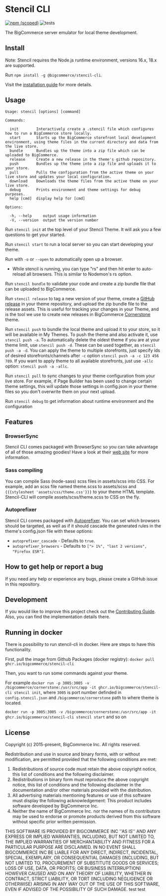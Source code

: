 # Stencil CLI

[![npm (scoped)](https://img.shields.io/npm/v/@bigcommerce/stencil-cli.svg)](https://www.npmjs.com/package/@bigcommerce/stencil-cli)
![tests](https://github.com/bigcommerce/stencil-cli/workflows/Tests/badge.svg?branch=master)

The BigCommerce server emulator for local theme development.

## Install

Note: Stencil requires the Node.js runtime environment,
versions 16.x, 18.x are supported.

Run `npm install -g @bigcommerce/stencil-cli`.

Visit the [installation guide](https://developer.bigcommerce.com/stencil-docs/getting-started/installing-stencil)
for more details.

## Usage

```text
Usage: stencil [options] [command]

Commands:

  init        Interactively create a .stencil file which configures how to run a BigCommerce store locally.
  start       Starts up the BigCommerce storefront local development environment, using theme files in the current directory and data from the live store.
  bundle      Bundles up the theme into a zip file which can be uploaded to BigCommerce.
  release     Create a new release in the theme's github repository.
  push        Bundles up the theme into a zip file and uploads it to your store.
  pull        Pulls the configuration from the active theme on your live store and updates your local configuration.
  download    Downloads the theme files from the active theme on your live store.
  debug       Prints environment and theme settings for debug purposes.
  help [cmd]  display help for [cmd]

Options:

  -h, --help     output usage information
  -V, --version  output the version number
```

Run `stencil init` at the top level of your Stencil Theme. It will ask you a few questions to get your started.

Run `stencil start` to run a local server so you can start developing your theme.

Run with `-o` or `--open` to automatically open up a browser.

-   While stencil is running, you can type "rs" and then hit enter to auto-reload all browsers. This is similar to
    Nodemon's rs option.

Run `stencil bundle` to validate your code and create a zip bundle file that can be uploaded to BigCommerce.

Run `stencil release` to tag a new version of your theme, create a [GitHub release](https://help.github.com/articles/about-releases/)
in your theme repository, and upload the zip bundle file to the release assets.
This is useful for tracking your changes in your Theme, and is the tool we use to create new releases in BigCommerce
[Cornerstone](https://github.com/bigcommerce/stencil) theme.

Run `stencil push` to bundle the local theme and upload it to your store, so it will be available in My Themes.
To push the theme and also activate it, use `stencil push -a`. To automatically delete the oldest theme if you are at
your theme limit, use `stencil push -d`. These can be used together, as `stencil push -a -d`. You can apply the theme to
multiple storefronts, just specify ids of desired storefronts/channels after `-c` option `stencil push -a -c 123 456 789`.
If you want to apply theme to all available storefronts, just use `-allc` option: `stencil push -a -allc`.

Run `stencil pull` to sync changes to your theme configuration from your live store. For example, if Page Builder has
been used to change certain theme settings, this will update those settings in config.json in your theme files so you
don't overwrite them on your next upload.

Run `stencil debug` to get information about runtime environment and the configuration

## Features

### BrowserSync

Stencil CLI comes packaged with BrowserSync so you can take advantage of all of those amazing goodies!
Have a look at their [web site](http://www.browsersync.io/) for more information.

### Sass compiling

You can compile Sass (node-sass) scss files in assets/scss into CSS. For example, add an scss file named theme.scss
to assets/scss and `{{{stylesheet 'assets/css/theme.css'}}}` to your theme HTML template. Stencil-CLI will compile
assets/scss/theme.scss to CSS on the fly.

### Autoprefixer

Stencil CLI comes packaged with [Autoprefixer](https://github.com/postcss/autoprefixer). You can set which browsers
should be targeted, as well as if it should cascade the generated rules in the theme's config.json file with these
options:

-   `autoprefixer_cascade` - Defaults to `true`.
-   `autoprefixer_browsers` - Defaults to `["> 1%", "last 2 versions", "Firefox ESR"]`.

## How to get help or report a bug

If you need any help or experience any bugs, please create a GitHub issue in this repository.

## Development

If you would like to improve this project check out the [Contributing Guide](./CONTRIBUTING.md). Also, you can find
the implementation details there.

## Running in docker

There is possibility to run stencil-cli in docker.
Here are steps to have this functionality.

First, pull the image from Github Packages (docker registry):
`docker pull ghcr.io/bigcommerce/stencil-cli`

Then, you want to run some commands against your theme.

For example
`docker run -p 3005:3005 -v /bigcommerce/cornerstone:/usr/src/app -it ghcr.io/bigcommerce/stencil-cli stencil init`, where `3005` is port number definded in `config.stencil.json` and `/bigcommerce/cornerstone` path to where theme is located.

`docker run -p 3005:3005 -v /bigcommerce/cornerstone:/usr/src/app -it ghcr.io/bigcommerce/stencil-cli stencil start` and so on

## License

Copyright (c) 2015-present, BigCommerce Inc.
All rights reserved.

Redistribution and use in source and binary forms, with or without
modification, are permitted provided that the following conditions are met:

1. Redistributions of source code must retain the above copyright
   notice, this list of conditions and the following disclaimer.
2. Redistributions in binary form must reproduce the above copyright
   notice, this list of conditions and the following disclaimer in the
   documentation and/or other materials provided with the distribution.
3. All advertising materials mentioning features or use of this software
   must display the following acknowledgement:
   This product includes software developed by BigCommerce Inc.
4. Neither the name of BigCommerce Inc. nor the
   names of its contributors may be used to endorse or promote products
   derived from this software without specific prior written permission.

THIS SOFTWARE IS PROVIDED BY BIGCOMMERCE INC ''AS IS'' AND ANY
EXPRESS OR IMPLIED WARRANTIES, INCLUDING, BUT NOT LIMITED TO, THE IMPLIED
WARRANTIES OF MERCHANTABILITY AND FITNESS FOR A PARTICULAR PURPOSE ARE
DISCLAIMED. IN NO EVENT SHALL BIGCOMMERCE INC BE LIABLE FOR ANY
DIRECT, INDIRECT, INCIDENTAL, SPECIAL, EXEMPLARY, OR CONSEQUENTIAL DAMAGES
(INCLUDING, BUT NOT LIMITED TO, PROCUREMENT OF SUBSTITUTE GOODS OR SERVICES;
LOSS OF USE, DATA, OR PROFITS; OR BUSINESS INTERRUPTION) HOWEVER CAUSED AND
ON ANY THEORY OF LIABILITY, WHETHER IN CONTRACT, STRICT LIABILITY, OR TORT
(INCLUDING NEGLIGENCE OR OTHERWISE) ARISING IN ANY WAY OUT OF THE USE OF THIS
SOFTWARE, EVEN IF ADVISED OF THE POSSIBILITY OF SUCH DAMAGE.
test
test

